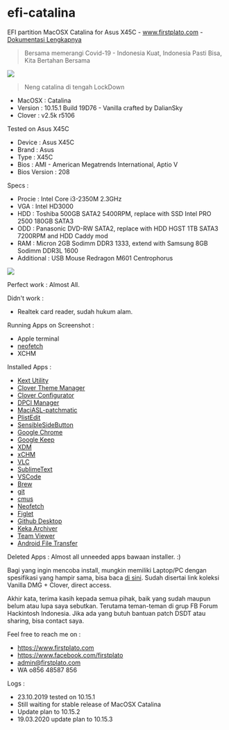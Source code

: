 # efi-catalina

EFI partition MacOSX Catalina for Asus X45C - www.firstplato.com - <a href="https://github.com/ipang-dwi/efi-high-sierra/wiki" target="_blank">Dokumentasi Lengkapnya</a>

> Bersama memerangi Covid-19 - Indonesia Kuat, Indonesia Pasti Bisa, Kita Bertahan Bersama 

<img src="https://raw.githubusercontent.com/ipang-dwi/efi-catalina/master/img/v3/1.png" />

> Neng catalina di tengah LockDown

- MacOSX : Catalina
- Version : 10.15.1 Build 19D76 - Vanilla crafted by DalianSky
- Clover : v2.5k r5106 

Tested on Asus X45C
- Device : Asus X45C
- Brand : Asus
- Type : X45C
- Bios : AMI - American Megatrends International, Aptio V
- Bios Version : 208

Specs :
- Procie : Intel Core i3-2350M 2.3GHz
- VGA : Intel HD3000
- HDD : Toshiba 500GB SATA2 5400RPM, replace with SSD Intel PRO 2500 180GB SATA3
- ODD : Panasonic DVD-RW SATA2, replace with HDD HGST 1TB SATA3 7200RPM and HDD Caddy mod
- RAM : Micron 2GB Sodimm DDR3 1333, extend with Samsung 8GB Sodimm DDR3L 1600
- Additional : USB Mouse Redragon M601 Centrophorus

<img src="https://raw.githubusercontent.com/ipang-dwi/efi-catalina/master/img/v3/2.png" />

Perfect work :
Almost All.

Didn't work :
- Realtek card reader, sudah hukum alam.

Running Apps on Screenshot :
- Apple terminal
- <a href="https://github.com/dylanaraps/neofetch" target="blank">neofetch</a>
- XCHM

Installed Apps :
- <a href="http://cvad-mac.narod.ru/index/0-4" target="blank">Kext Utility</a>
- <a href="https://sourceforge.net/projects/cloverefiboot/" target="blank">Clover Theme Manager</a>
- <a href="https://sourceforge.net/projects/cloverefiboot/" target="blank">Clover Configurator</a>
- <a href="https://sourceforge.net/projects/dpcimanager/" target="blank">DPCI Manager</a>
- <a href="https://bitbucket.org/RehabMan/os-x-maciasl-patchmatic/src" target="blank">MaciASL-patchmatic</a>
- <a href="https://www.fatcatsoftware.com/plisteditpro/" target="blank">PlistEdit</a>
- <a href="https://sensible-side-buttons.archagon.net" target="blank">SensibleSideButton</a>
- <a href="https://www.google.com/chrome/" target="blank">Google Chrome</a>
- <a href="https://keep.google.com/" target="blank">Google Keep</a>
- <a href="http://xdman.sourceforge.net/" target="blank">XDM</a>
- <a href="https://sourceforge.net/projects/xchm/" target="blank">xCHM</a>
- <a href="https://www.videolan.org/vlc/index.html" target="blank">VLC</a>
- <a href="https://www.sublimetext.com/" target="blank">SublimeText</a>
- <a href="https://code.visualstudio.com/" target="blank">VSCode</a>
- <a href="https://brew.sh/" target="blank">Brew</a>
- <a href="https://git-scm.com/" target="blank">git</a>
- <a href="https://cmus.github.io/" target="blank">cmus</a> 
- <a href="https://github.com/dylanaraps/neofetch" target="blank">Neofetch</a>
- <a href="http://www.figlet.org/" target="blank">Figlet</a>
- <a href="https://desktop.github.com/" target="blank">Github Desktop</a>
- <a href="https://www.keka.io/en/" target="blank">Keka Archiver</a>
- <a href="https://www.teamviewer.com/en-us/download/mac-os/" target="blank">Team Viewer</a>
- <a href="https://www.android.com/filetransfer/" target="blank">Android File Transfer</a>

Deleted Apps :
Almost all unneeded apps bawaan installer. :)

Bagi yang ingin mencoba install, mungkin memiliki Laptop/PC dengan spesifikasi yang hampir sama, bisa baca <a href="https://github.com/ipang-dwi/efi-high-sierra/wiki" target="blank">di sini</a>. Sudah disertai link koleksi Vanilla DMG + Clover, direct access.

Akhir kata, terima kasih kepada semua pihak, baik yang sudah maupun belum atau lupa saya sebutkan. Terutama teman-teman di grup FB Forum Hackintosh Indonesia. Jika ada yang butuh bantuan patch DSDT atau sharing, bisa contact saya.

Feel free to reach me on :
- https://www.firstplato.com
- https://www.facebook.com/firstplato
- admin@firstplato.com
- WA o856 48587 856

Logs :
- 23.10.2019 tested on 10.15.1
- Still waiting for stable release of MacOSX Catalina
- Update plan to 10.15.2
- 19.03.2020 update plan to 10.15.3
